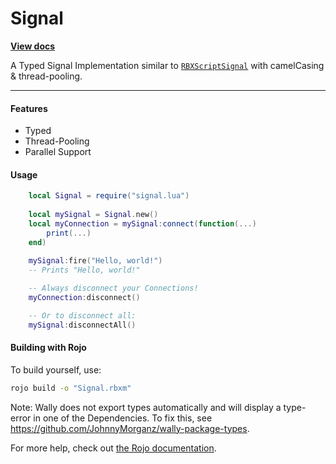 # Signal

<a href="https://yetanotherclown.github.io/Signal/"><strong>View docs</strong></a>

A Typed Signal Implementation similar to [`RBXScriptSignal`](https://create.roblox.com/docs/reference/engine/datatypes/RBXScriptSignal) with camelCasing & thread-pooling.

---
    
#### Features
- Typed
- Thread-Pooling
- Parallel Support
    
#### Usage
```lua
    local Signal = require("signal.lua")
    
    local mySignal = Signal.new()
    local myConnection = mySignal:connect(function(...)
        print(...)
    end)
    
    mySignal:fire("Hello, world!")
    -- Prints "Hello, world!"

    -- Always disconnect your Connections!
    myConnection:disconnect()

    -- Or to disconnect all:
    mySignal:disconnectAll()
```

#### Building with Rojo

To build yourself, use: 
```bash
rojo build -o "Signal.rbxm"
```

Note: Wally does not export types automatically and will display a type-error in one of the Dependencies.
To fix this, see https://github.com/JohnnyMorganz/wally-package-types.

For more help, check out [the Rojo documentation](https://rojo.space/docs).
